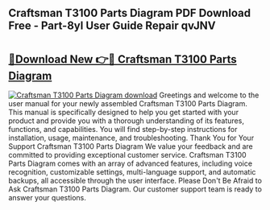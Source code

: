 ## Craftsman T3100 Parts Diagram PDF Download Free - Part-8yl User Guide Repair qvJNV

# <h2><a href="http://dfh718.blite.top/?on=Craftsman+T3100+Parts+Diagram">🔗Download New 👉🔴 Craftsman T3100 Parts Diagram</a></h2>

[![Craftsman T3100 Parts Diagram download](https://i.imgur.com/lujVjoI.png)](http://dfh718.blite.top/?on=Craftsman+T3100+Parts+Diagram)
Greetings and welcome to the user manual for your newly assembled Craftsman T3100 Parts Diagram. This manual is specifically designed to help you get started with your product and provide you with a thorough understanding of its features, functions, and capabilities. You will find step-by-step instructions for installation, usage, maintenance, and troubleshooting. Thank You for Your Support Craftsman T3100 Parts Diagram We value your feedback and are committed to providing exceptional customer service. Craftsman T3100 Parts Diagram comes with an array of advanced features, including voice recognition, customizable settings, multi-language support, and automatic backups, all accessible through the user interface. Please Don't Be Afraid to Ask Craftsman T3100 Parts Diagram. Our customer support team is ready to answer your questions.
